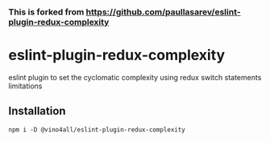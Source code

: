 ### This is forked from https://github.com/paullasarev/eslint-plugin-redux-complexity

# eslint-plugin-redux-complexity
eslint plugin to set the cyclomatic complexity using redux switch statements limitations

## Installation
`npm i -D @vino4all/eslint-plugin-redux-complexity`
